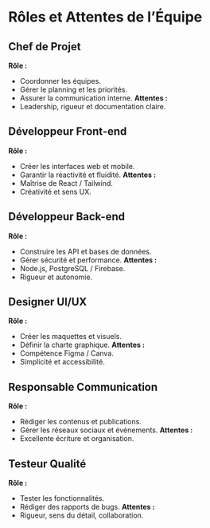 # Rôles et Attentes de l’Équipe

## Chef de Projet
**Rôle :**
- Coordonner les équipes.
- Gérer le planning et les priorités.
- Assurer la communication interne.
**Attentes :**
- Leadership, rigueur et documentation claire.

## Développeur Front-end
**Rôle :**
- Créer les interfaces web et mobile.
- Garantir la réactivité et fluidité.
**Attentes :**
- Maîtrise de React / Tailwind.
- Créativité et sens UX.

## Développeur Back-end
**Rôle :**
- Construire les API et bases de données.
- Gérer sécurité et performance.
**Attentes :**
- Node.js, PostgreSQL / Firebase.
- Rigueur et autonomie.

## Designer UI/UX
**Rôle :**
- Créer les maquettes et visuels.
- Définir la charte graphique.
**Attentes :**
- Compétence Figma / Canva.
- Simplicité et accessibilité.

## Responsable Communication
**Rôle :**
- Rédiger les contenus et publications.
- Gérer les réseaux sociaux et événements.
**Attentes :**
- Excellente écriture et organisation.

## Testeur Qualité
**Rôle :**
- Tester les fonctionnalités.
- Rédiger des rapports de bugs.
**Attentes :**
- Rigueur, sens du détail, collaboration.
